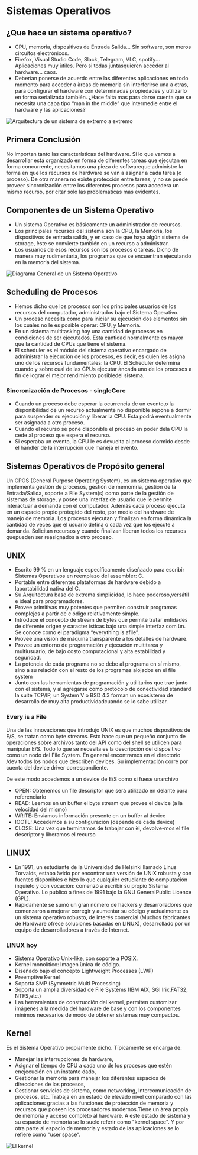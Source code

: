 # Sistemas Operativos

## ¿Que hace un sistema operativo?
- CPU, memoria, dispositivos de Entrada Salida... Sin software, son meros circuitos electrónicos.
- Firefox, Visual Studio Code, Slack, Telegram, VLC, spotify... Aplicaciones muy ́utiles. Pero si todas juntasquieren acceder al hardware... caos.
- Deberían ponerse de acuerdo entre las diferentes aplicaciones en todo momento para acceder a ́areas de memoria sin interferirse una a otras, para configurar el hardware con determinadas propiedades y utilizarlo en forma serializada también.
¿Hace falta mas para darse cuenta que se necesita una capa tipo “man in the middle” que intermedie entre el hardware y las aplicaciones?

![Arquitectura de un sistema de extremo a extremo](https://github.com/nmahnic/Sistemas-Operativos-2022/blob/master/img/sistop1.png)


## Primera Conclusión
No importan tanto las características del hardware. Si lo que vamos a desarrollar está organizado en forma de diferentes tareas que ejecutan en forma concurrente, necesitamos una pieza de softwareque administre la forma en que los recursos de hardware se van a asignar a cada tarea (o proceso). De otra manera no existe protección entre tareas, y no se puede proveer sincronización entre los diferentes procesos para accedera un mismo recurso, por citar solo las problemáticas mas evidentes.


## Componentes de un Sistema Operativo
- Un sistema Operativo es básicamente un administrador de recursos.
- Los principales recursos del sistema son la CPU, la Memoria, los dispositivos de entrada salida, y en caso de que haya algún sistema de storage, ́este se convierte también en un recurso a administrar.
- Los usuarios de esos recursos son los procesos o tareas. Dicho de manera muy rudimentaria, los programas que se encuentran ejecutando en la memoria del sistema.

![Diagrama General de un Sistema Operativo](https://github.com/nmahnic/Sistemas-Operativos-2022/blob/master/img/sistop2.png)


## Scheduling de Procesos
- Hemos dicho que los procesos son los principales usuarios de los recursos del computador, administrados bajo el Sistema Operativo.
- Un proceso necesita como para iniciar su ejecución dos elementos sin los cuales no le es posible operar: CPU, y Memoria.
- En un sistema multitasking hay una cantidad de procesos en condiciones de ser ejecutados. Esta cantidad normalmente es mayor que la cantidad de CPUs que tiene el sistema.
- El scheduler es el módulo del sistema operativo encargado de administrar la ejecución de los procesos, es decir, es quien les asigna uno de los recursos fundamentales: la CPU.
El Scheduler determina cuando y sobre cual de las CPUs ejecutar ́ancada uno de los procesos a fin de lograr el mejor rendimiento posibledel sistema.

### Sincronización de Procesos - singleCore
- Cuando un proceso debe esperar la ocurrencia de un evento,o la disponibilidad de un recurso actualmente no disponible sepone a dormir para suspender su ejecución y liberar la CPU. Esta podrá eventualmente ser asignada a otro proceso.
- Cuando el recurso se pone disponible el proceso en poder dela CPU la cede al proceso que espera el recurso. 
- Si esperaba un evento, la CPU le es devuelta al proceso dormido desde el handler de la interrupción que maneja el evento.


## Sistemas Operativos de Propósito general
Un GPOS (General Purpose Operating System), es un sistema operativo que implementa gestión de procesos, gestión de memomria, gestión de la Entrada/Salida, soporte a File System(s) como parte de la gestión de sistemas de storage, y posee una interfaz de usuario que le permite interactuar a demanda con el computador. Además cada proceso ejecuta en un espacio propio protegido del resto, por medio del hardware de manejo de memoria. Los procesos ejecutan y finalizan en forma dinámica la cantidad de veces que el usuario defina o cada vez que los ejecute a demanda. Solicitan recursos y cuando finalizan liberan todos los recursos quepueden ser reasignados a otro proceso.


## UNIX
- Escrito 99 % en un lenguaje específicamente diseñaado para escribir Sistemas Operativos en reemplazo del assembler: C.
- Portable entre diferentes plataformas de hardware debido a laportabilidad nativa del C.
- Su Arquitectura base de extrema simplicidad, lo hace poderoso,versátil e ideal para programadores.
- Provee primitivas muy potentes que permiten construir programas complejos a partir de c ódigo relativamente simple.
- Introduce el concepto de stream de bytes que permite tratar entidades de diferente origen y caracter ́ısticas bajo una simple interfaz com ́un. Se conoce como el paradigma “everything is afile”.
- Provee una visión de máquina transparente a los detalles de hardware.
- Provee un entorno de programación y ejecución multitarea y multiusuario, de bajo costo computacional y alta estabilidad y seguridad.
- La potencia de cada programa no se debe al programa en sí mismo, sino a su relación con el resto de los programas alojados en el file system
- Junto con las herramientas de programación y utilitarios que trae junto con el sistema, y al agregarse como protocolo de conectividad standard la suite TCP/IP, un System V o BSD 4.3 forman un ecosistema de desarrollo de muy alta productividadcuando se lo sabe utilizar.

### Every is a File
Una de las innovaciones que introdujo UNIX es que muchos dispositivos de E/S, se tratan como byte streams. Esto hace que un pequeño conjunto de operaciones sobre archivos tanto del API como del shell se utilicen para manipular E/S. Todo lo que se necesita es la descripción del dispositivo como un nodo del File System. 
En general encontramos en el directorio /dev todos los nodos que describen devices. Su implementación corre por cuenta del device driver correspondiente.

De este modo accedemos a un device de E/S como si fuese unarchivo
- OPEN: Obtenemos un file descriptor que será utilizado en delante para referenciarlo
- READ: Leemos en un buffer el byte stream que provee el device (a la velocidad del mismo)
- WRITE: Enviamos información presente en un buffer al device
- IOCTL: Accedemos a su configuración (depende de cada device)
- CLOSE: Una vez que terminamos de trabajar con ́el, devolve-mos el file descriptor y liberamos el recurso


## LINUX
- En 1991, un estudiante de la Universidad de Helsinki llamado Linus Torvalds, estaba ́avido por encontrar una versión de UNIX robusta y con fuentes disponibles e hizo lo que cualquier estudiante de computación inquieto y con vocación: comenzó a escribir su propio Sistema Operativo. Lo publicó a fines de 1991 bajo la GNU GeneralPublic Licence (GPL).
- Rápidamente se sumó un gran número de hackers y desarrolladores que comenzaron a mejorar corregir y aumentar su código y actualmente es un sistema operativo robusto, de interés comercial (Muchos fabricantes de Hardware ofrece soluciones basadas en LINUX), desarrollado por un equipo de desarrolladores a través de Internet.


### LINUX hoy
- Sistema Operativo Unix-like, con soporte a POSIX.
- Kernel monolítico: Imagen ́unica de código.
- Diseñado bajo el concepto Lightweight Processes (LWP)
- Preemptive Kernel
- Soporta SMP (Symmetric Multi Processing)
- Soporta un amplia diversidad de File Systems (IBM AIX, SGI Irix,FAT32, NTFS,etc.)
- Las herramientas de construcción del kernel, permiten customizar imágenes a la medida del hardware de base y con los componentes mínimos necesarios de modo de obtener sistemas muy compactos.

## Kernel
Es el Sistema Operativo propiamente dicho. Típicamente se encarga de: 
- Manejar las interrupciones de hardware, 
- Asignar el tiempo de CPU a cada uno de los procesos que estén enejecución en un instante dado, 
- Gestionar la memoria para manejar los diferentes espacios de direcciones de los procesos, 
- Gestionar servicios de sistema, como networking, Intercomunicación de procesos, etc.
Trabaja en un estado de elevado nivel comparado con las aplicaciones gracias a las funciones de protección de memoria y recursos que poseen los procesadores modernos.Tiene un ́area propia de memoria y acceso completo al hardware. A este estado de sistema y su espacio de memoria se lo suele referir como "kernel space". Y por otra parte al espacio de memoria y estado de las aplicaciones se lo refiere como "user space".

![El kernel](https://github.com/nmahnic/Sistemas-Operativos-2022/blob/master/img/sistop3.png)